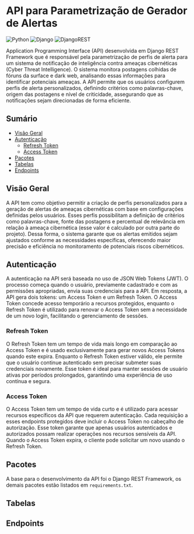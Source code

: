 # API para Parametrização de Gerador de Alertas
![Python](https://img.shields.io/badge/python-3670A0?style=for-the-badge&logo=python&labelColor=11111b&color=B5E8E0&logoColor=e0e0e0)
![Django](https://img.shields.io/badge/django-%23092E20.svg?style=for-the-badge&logo=django&labelColor=11111b&color=B5E8E0&logoColor=e0e0e0)
![DjangoREST](https://img.shields.io/badge/DJANGO-REST-ff1709?style=for-the-badge&logo=django&labelColor=11111b&color=B5E8E0&logoColor=e0e0e0)

Application Programming Interface (API) desenvolvida em Django REST Framework que é responsável pela parametrização de perfis de alerta para um sistema de notificação de inteligência contra ameaças cibernéticas (Cyber Threat Intelligence). O sistema monitora postagens colhidas de fóruns da surface e dark web, analisando essas informações para identificar potenciais ameaças. A API permite que os usuários configurem perfis de alerta personalizados, definindo critérios como palavras-chave, origem das postagens e nível de criticidade, assegurando que as notificações sejam direcionadas de forma eficiente.

## Sumário

* [Visão Geral](#visao-geral)
* [Autenticação](#autenticacao)
    * [Refresh Token](#refresh)
    * [Access Token](#access)
* [Pacotes](#pacotes)
* [Tabelas](#tabelas)
* [Endpoints](#endpoints)


<a id="visao-geral"></a>

## Visão Geral

A API tem como objetivo permitir a criação de perfis personalizados para a geração de alertas de ameaças cibernéticas com base em configurações definidas pelos usuários. Esses perfis possibilitam a definição de critérios como palavras-chave, fonte das postagens e percentual de relevância em relação à ameaça cibernética (esse valor é calculado por outra parte do projeto). Dessa forma, o sistema garante que os alertas emitidos sejam ajustados conforme as necessidades específicas, oferecendo maior precisão e eficiência no monitoramento de potenciais riscos cibernéticos.


<a id="autenticacao"></a>

## Autenticação

A autenticação na API será baseada no uso de JSON Web Tokens (JWT). O processo começa quando o usuário, previamente cadastrado e com as permissões apropriadas, envia suas credenciais para a API. Em resposta, a API gera dois tokens: um Access Token e um Refresh Token. O Access Token concede acesso temporário a recursos protegidos, enquanto o Refresh Token é utilizado para renovar o Access Token sem a necessidade de um novo login, facilitando o gerenciamento de sessões.

<a id="refresh"></a>

### Refresh Token

O Refresh Token tem um tempo de vida mais longo em comparação ao Access Token e é usado exclusivamente para gerar novos Access Tokens quando este expira. Enquanto o Refresh Token estiver válido, ele permite que o usuário continue autenticado sem precisar submeter suas credenciais novamente. Esse token é ideal para manter sessões de usuário ativas por períodos prolongados, garantindo uma experiência de uso contínua e segura.

<a id="access"></a>

### Access Token

O Access Token tem um tempo de vida curto e é utilizado para acessar recursos específicos da API que requerem autenticação. Cada requisição a esses endpoints protegidos deve incluir o Access Token no cabeçalho de autorização. Esse token garante que apenas usuários autenticados e autorizados possam realizar operações nos recursos sensíveis da API. Quando o Access Token expira, o cliente pode solicitar um novo usando o Refresh Token.


<a id="pacotes"></a>

## Pacotes

A base para o desenvolvimento da API foi o Django REST Framework, os demais pacotes estão listados em `requirements.txt`.


<a id="tabelas"></a>

## Tabelas


<a id="endpoints"></a>

## Endpoints